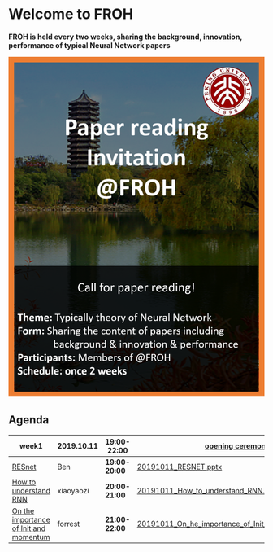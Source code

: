 # Welcome to FROH
**FROH is held every two weeks, sharing the background, innovation, performance of typical Neural Network papers**


![FROH Logo](/FROH.png)
## Agenda

| **week1**|**2019.10.11**|**19:00-22:00**|[opening ceremony](https://github.com/TJUXJH/FROHwebsite/blob/master/ppt/20191011_Agenda_first_conference.ppt)|
|--------------------------|-------------------|-----------------------|--------------------------|
|[RESnet](https://arxiv.org/pdf/1512.03385v1.pdf)|Ben |**19:00-20:00**|[20191011_RESNET.pptx](https://github.com/TJUXJH/FROHwebsite/blob/master/ppt/20191011_RESNET.pptx)|
|[How to understand RNN]()|xiaoyaozi| **20:00-21:00** |[20191011_How_to_understand_RNN.pptx](https://github.com/TJUXJH/FROHwebsite/blob/master/ppt/20191011_How_to_understand_RNN.pptx)|
|[On the importance of Init and momentum]()|forrest| **21:00-22:00** |[20191011_On_he_importance_of_Init_and_momentum.pptx](https://github.com/TJUXJH/FROHwebsite/blob/master/ppt/20191011_On_he_importance_of_Init_and_momentum.pptx)|


